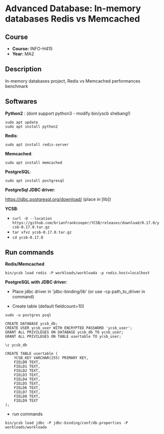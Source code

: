 # Advanced Database: In-memory databases Redis vs Memcached

## Course
- **Course:** INFO-H415
- **Year:** MA2

## Description

In-memory databases project, Redis vs Memcached performances benchmark

## Softwares

**Python2** : (dont support python3 - modify bin/yscb shebang!)

```
sudo apt update
sudo apt install python2
```

**Redis**: 

``sudo apt install redis-server``

**Memcached**: 

``sudo apt install memcached``

**PostgreSQL**:

``sudo apt install postgresql``

**PostgreSql JDBC driver**: 

https://jdbc.postgresql.org/download/ (place in [lib])

**YCSB**:

+  ``curl -O --location https://github.com/brianfrankcooper/YCSB/releases/download/0.17.0/ycsb-0.17.0.tar.gz``
+ ``tar xfvz ycsb-0.17.0.tar.gz``
+ ``cd ycsb-0.17.0``

## Run commands

**Redis/Memcached**

```
bin/ycsb load redis -P workloads/workloada -p redis.host=localhost
```

**PostgreSQL with JDBC driver**:

+ Place jdbc driver in 'jdbc-binding/lib' (or use -cp path_to_driver in command)

+ Create table (default fieldcount=10)

```
sudo -u postgres psql

CREATE DATABASE ycsb_db;
CREATE USER ycsb_user WITH ENCRYPTED PASSWORD 'ycsb_user';
GRANT ALL PRIVILEGES ON DATABASE ycsb_db TO ycsb_user;
GRANT ALL PRIVILEGES ON TABLE usertable TO ycsb_user;

\c ycsb_db

CREATE TABLE usertable (
    YCSB_KEY VARCHAR(255) PRIMARY KEY,
    FIELD0 TEXT,
    FIELD1 TEXT,
    FIELD2 TEXT,
    FIELD3 TEXT,
    FIELD4 TEXT,
    FIELD5 TEXT,
    FIELD6 TEXT,
    FIELD7 TEXT,
    FIELD8 TEXT,
    FIELD9 TEXT
);
```

+ run commands

```
bin/ycsb load jdbc -P jdbc-binding/conf/db.properties -P workloads/workloada 
```